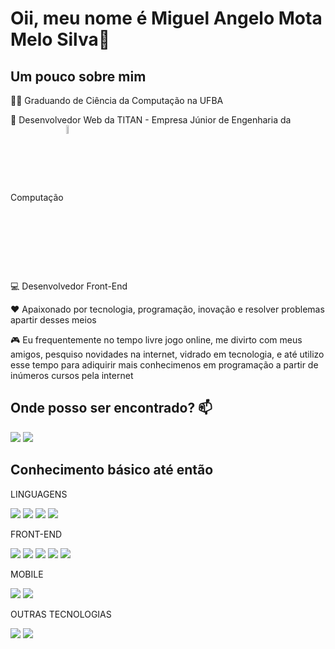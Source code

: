 # Oii, meu nome é Miguel Angelo Mota Melo Silva👋

## Um pouco sobre mim

👨‍🎓 Graduando de Ciência da Computação na UFBA 

🤝 Desenvolvedor Web da TITAN - Empresa Júnior de Engenharia da Computação [<img align="center" width="6%" src="https://titanci.com.br/assets/img/logo-com-nome.png"/>](https://titanci.com.br)<br />

💻 Desenvolvedor Front-End

❤️ Apaixonado por tecnologia, programação, inovação e resolver problemas apartir desses meios

🎮 Eu frequentemente no tempo livre jogo online, me divirto com meus amigos, pesquiso novidades na internet, vidrado em tecnologia, e até utilizo esse tempo para adiquirir mais conhecimenos em programação a partir de inúmeros cursos pela internet

## Onde posso ser encontrado?  📫
  [<img src="https://img.shields.io/badge/linkedin-%230077B5.svg?&style=for-the-badge&logo=linkedin&logoColor=white" />](https://www.linkedin.com/in/miguelangelos/) 
  [<img src="https://img.shields.io/badge/Email-0078D4.svg?style=for-the-badge&logo=Microsoft-Outlook&logoColor=white" />](mailto:migsilva95@gmail.com)
  

## Conhecimento básico até então

LINGUAGENS 

[<img src="https://img.shields.io/badge/JavaScript-F7DF1E.svg?style=for-the-badge&logo=JavaScript&logoColor=black" />](https://github.com/miguelis01)
[<img src="https://img.shields.io/badge/TypeScript-007ACC?style=for-the-badge&logo=typescript&logoColor=white" />](https://github.com/miguelis01)
[<img src="https://img.shields.io/badge/Python-3776AB.svg?style=for-the-badge&logo=Python&logoColor=white" />](https://github.com/miguelis01)
[<img src="https://img.shields.io/badge/C++-00599C.svg?style=for-the-badge&logo=C++&logoColor=white" />](https://github.com/miguelis01)


FRONT-END 

[<img src="https://img.shields.io/badge/HTML5-E34F26?style=for-the-badge&logo=html5&logoColor=white" />](https://github.com/miguelis01)
[<img src="https://img.shields.io/badge/CSS3-1572B6?style=for-the-badge&logo=css3&logoColor=white" />](https://github.com/miguelis01)
[<img src="https://img.shields.io/badge/React-61DAFB.svg?style=for-the-badge&logo=React&logoColor=black" />](https://github.com/miguelis01)
[<img src="https://img.shields.io/badge/styled--components-DB7093?style=for-the-badge&logo=styled-components&logoColor=white" />](https://github.com/miguelis01)
[<img src="https://img.shields.io/badge/Bootstrap-563D7C?style=for-the-badge&logo=bootstrap&logoColor=white" />](https://github.com/miguelis01)

MOBILE

[<img src="https://img.shields.io/badge/React%20Native-61DAFB.svg?style=for-the-badge&logo=React&logoColor=black" />](https://github.com/miguelis01)
[<img src="https://img.shields.io/badge/Expo-000020.svg?style=for-the-badge&logo=Expo&logoColor=white" />](https://github.com/miguelis01)


OUTRAS TECNOLOGIAS 

[<img src="https://img.shields.io/badge/node.js-6DA55F?style=for-the-badge&logo=node.js&logoColor=white" />](https://github.com/miguelis01)
[<img src="https://img.shields.io/badge/Insomnia-black?style=for-the-badge&logo=insomnia&logoColor=5849BE" />](https://github.com/miguelis01)


